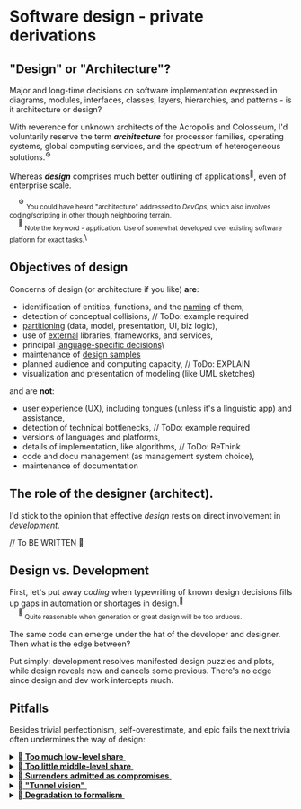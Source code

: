 # Software design - private derivations

## "Design" or "Architecture"?

Major and long-time decisions on software implementation expressed in diagrams, modules, interfaces, classes, layers, hierarchies, and patterns - is it architecture or design?

With reverence for unknown architects of the Acropolis and Colosseum, I'd voluntarily reserve the term ___architecture___ for processor families, operating systems, global computing services, and the spectrum of heterogeneous solutions.<sup>:gear:</sup>

Whereas ___design___ comprises much better outlining of applications<sup>:raising_hand:</sup>, even of enterprise scale.

&nbsp;&nbsp;&nbsp;&nbsp;<sup>:gear:</sup>&nbsp;<sub>You could have heard "architecture" addressed to _DevOps_, which also involves coding/scripting in other though neighboring terrain.</sub>\
&nbsp;&nbsp;&nbsp;&nbsp;<sup>:raising_hand:</sup>&nbsp;<sub>Note the keyword - application. Use of somewhat developed over existing software platform for exact tasks.</sub>\

## Objectives of design

Concerns of design (or architecture if you like) **are**:

+ identification of entities, functions, and the [naming](/readme+/dev/code-naming.md/) of them,
+ detection of conceptual collisions, // ToDo: example required
+ [partitioning](/readme+/dev/software-parts/) (data, model, presentation, UI, biz logic),
+ use of [external](/readme+/dev/software-parts/ext_parts.md) libraries, frameworks, and services,
+ principal [language-specific decisions](.net/readme+/design)\
+ maintenance of [design samples](readme+/design_samples.md)
+ planned audience and computing capacity, // ToDo: EXPLAIN
+ visualization and presentation of modeling (like UML sketches)

and are **not**: 

- user experience (UX), including tongues (unless it's a linguistic app) and assistance,
- detection of technical bottlenecks, // ToDo: example required
- versions of languages and platforms,
- details of implementation, like algorithms, // ToDo: ReThink
- code and docu management (as management system choice),
- maintenance of documentation 

## The role of the designer (architect).

I'd stick to the opinion that effective _design_ rests on direct involvement in _development_.

// To BE WRITTEN 🚧

## Design vs. Development

First, let's put away *coding* when typewriting of known design decisions fills up gaps in automation or shortages in design.<sup>:open_hands:</sup>\
&nbsp;&nbsp;&nbsp;&nbsp;<sup>:open_hands:</sup>&nbsp;<sub>Quite reasonable when generation or great design will be too arduous.</sub>

The same code can emerge under the hat of the developer and designer. Then what is the edge between? 

Put simply: development resolves manifested design puzzles and plots, while design reveals new and cancels some previous. There's no edge since design and dev work intercepts much.

## Pitfalls

Besides trivial perfectionism, self-overestimate, and epic fails the next trivia often undermines the way of design:

<details>
<summary>🚧<ins>&nbsp;<b>Too much low-level share</b>&nbsp;</ins></summary>
// TO BE explained
  
  Burden of
  
Is a counter-part of high-level

</details>

<details>
<summary>🚧<ins>&nbsp;<b>Too little middle-level share</b>&nbsp;</ins></summary>
// TO BE explained
Is a counter-part of high-level

It's about DIVERSION

</details>

<details>
<summary>🚧<ins>&nbsp;<b>Surrenders admitted as compromises</b>&nbsp;</ins></summary>
// TO BE explained

</details>

<details>
<summary>🚧<ins>&nbsp;<b>"Tunnel vision"</b>&nbsp;</ins></summary>
// TO BE explained

</details>

<details>
<summary>🚧<ins>&nbsp;<b>Degradation to formalism</b>&nbsp;</ins></summary>
// TO BE explained

</details>

